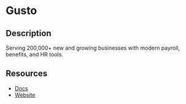# Gusto

## Description

Serving 200,000+ new and growing businesses with modern payroll, benefits, and HR tools.

## Resources

- [Docs](https://docs.gusto.com/)
- [Website](gusto.com)
